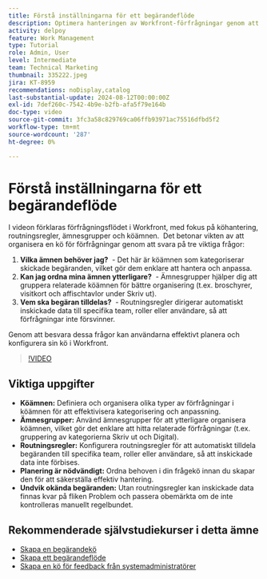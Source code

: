```yaml
---
title: Förstå inställningarna för ett begärandeflöde
description: Optimera hanteringen av Workfront-förfrågningar genom att definiera köämnen, använda ämnesgrupper, ange routningsregler, planera i förväg och se till att allt material inte förbises för ökad effektivitet.
activity: delpoy
feature: Work Management
type: Tutorial
role: Admin, User
level: Intermediate
team: Technical Marketing
thumbnail: 335222.jpeg
jira: KT-8959
recommendations: noDisplay,catalog
last-substantial-update: 2024-08-12T00:00:00Z
exl-id: 7def260c-7542-4b9e-b2fb-afa5f79e164b
doc-type: video
source-git-commit: 3fc3a58c829769ca06ffb93971ac75516dfbd5f2
workflow-type: tm+mt
source-wordcount: '287'
ht-degree: 0%

---
```


# Förstå inställningarna för ett begärandeflöde

I videon förklaras förfrågningsflödet i Workfront, med fokus på köhantering, routningsregler, ämnesgrupper och köämnen. &#x200B; Det betonar vikten av att organisera en kö för förfrågningar genom att svara på tre viktiga frågor:

1. **Vilka ämnen behöver jag?** &#x200B; - Det här är köämnen som kategoriserar skickade begäranden, vilket gör dem enklare att hantera och anpassa. &#x200B;
1. **Kan jag ordna mina ämnen ytterligare?** &#x200B; - Ämnesgrupper hjälper dig att gruppera relaterade köämnen för bättre organisering (t.ex. broschyrer, visitkort och affischtavlor under Skriv ut). &#x200B;
1. **Vem ska begäran tilldelas?** &#x200B; - Routningsregler dirigerar automatiskt inskickade data till specifika team, roller eller användare, så att förfrågningar inte försvinner. &#x200B;

Genom att besvara dessa frågor kan användarna effektivt planera och konfigurera sin kö i Workfront. &#x200B;

>[!VIDEO](https://video.tv.adobe.com/v/3441909/?quality=12&learn=on&enablevpops&captions=swe)

## Viktiga uppgifter

* **Köämnen:** Definiera och organisera olika typer av förfrågningar i köämnen för att effektivisera kategorisering och anpassning. &#x200B;
* **Ämnesgrupper:** Använd ämnesgrupper för att ytterligare organisera köämnen, vilket gör det enklare att hitta relaterade förfrågningar (t.ex. gruppering av kategorierna Skriv ut och Digital). &#x200B;
* **Routningsregler:** Konfigurera routningsregler för att automatiskt tilldela begäranden till specifika team, roller eller användare, så att inskickade data inte förbises. &#x200B;
* **Planering är nödvändigt:** Ordna behoven i din frågekö innan du skapar den för att säkerställa effektiv hantering. &#x200B;
* **Undvik okända begäranden:** Utan routningsregler kan inskickade data finnas kvar på fliken Problem och passera obemärkta om de inte kontrolleras manuellt regelbundet. &#x200B;

## Rekommenderade självstudiekurser i detta ämne

* [Skapa en begärandekö](/help/manage-work/request-queues/create-a-request-queue.md)
* [Skapa ett begärandeflöde](/help/manage-work/request-queues/create-a-request-flow.md)
* [Skapa en kö för feedback från systemadministratörer](/help/manage-work/request-queues/create-a-system-admin-feedback-request-queue.md)
